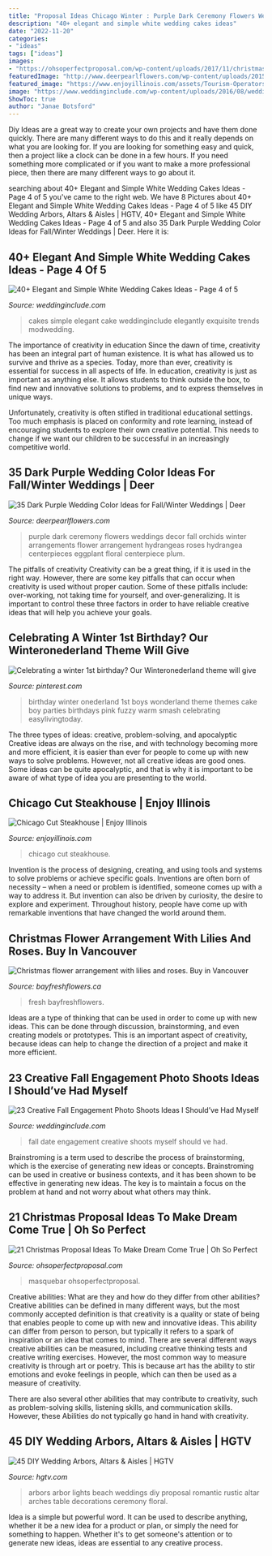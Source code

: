 ```yaml
---
title: "Proposal Ideas Chicago Winter : Purple Dark Ceremony Flowers Weddings Decor Fall Orchids Winter Arrangements Flower Arrangement Hydrangeas Roses Hydrangea Centerpieces Eggplant Floral Centerpiece Plum"
description: "40+ elegant and simple white wedding cakes ideas"
date: "2022-11-20"
categories:
- "ideas"
tags: ["ideas"]
images:
- "https://ohsoperfectproposal.com/wp-content/uploads/2017/11/christmas-proposal-engagement-ring-tree-masquebar.jpg"
featuredImage: "http://www.deerpearlflowers.com/wp-content/uploads/2015/08/Dark-purple-roses-hydrangeas-and-orchids-wedding-ceremony-decor-ideas.jpg"
featured_image: "https://www.enjoyillinois.com/assets/Tourism-Operators/images/itims/_resampled/ScaleWidthWzEyMDBd/11358_chicago_cut.jpg"
image: "https://www.weddinginclude.com/wp-content/uploads/2016/08/wedding-cakes-2016.jpg"
ShowToc: true
author: "Janae Botsford"
---
```



Diy Ideas are a great way to create your own projects and have them done quickly. There are many different ways to do this and it really depends on what you are looking for. If you are looking for something easy and quick, then a project like a clock can be done in a few hours. If you need something more complicated or if you want to make a more professional piece, then there are many different ways to go about it.

	

		
searching about 40+ Elegant and Simple White Wedding Cakes Ideas - Page 4 of 5 you've came to the right web. We have 8 Pictures about 40+ Elegant and Simple White Wedding Cakes Ideas - Page 4 of 5 like 45 DIY Wedding Arbors, Altars &amp; Aisles | HGTV, 40+ Elegant and Simple White Wedding Cakes Ideas - Page 4 of 5 and also 35 Dark Purple Wedding Color Ideas for Fall/Winter Weddings | Deer. Here it is:
		
    
## 40+ Elegant And Simple White Wedding Cakes Ideas - Page 4 Of 5

<img loading=lazy src="https://www.weddinginclude.com/wp-content/uploads/2016/08/wedding-cakes-2016.jpg" onerror="this.onerror=null;this.src='https://tse3.mm.bing.net/th?id=OIP.L0BvoaVidWqdmhxe-I5R-gHaLl&amp;pid=15.1';" alt="40+ Elegant and Simple White Wedding Cakes Ideas - Page 4 of 5">

_Source: weddinginclude.com_

>cakes simple elegant cake weddinginclude elegantly exquisite trends modwedding. 

	

The importance of creativity in education
Since the dawn of time, creativity has been an integral part of human existence. It is what has allowed us to survive and thrive as a species. Today, more than ever, creativity is essential for success in all aspects of life.
In education, creativity is just as important as anything else. It allows students to think outside the box, to find new and innovative solutions to problems, and to express themselves in unique ways.

Unfortunately, creativity is often stifled in traditional educational settings. Too much emphasis is placed on conformity and rote learning, instead of encouraging students to explore their own creative potential. This needs to change if we want our children to be successful in an increasingly competitive world.

    
## 35 Dark Purple Wedding Color Ideas For Fall/Winter Weddings | Deer

<img loading=lazy src="http://www.deerpearlflowers.com/wp-content/uploads/2015/08/Dark-purple-roses-hydrangeas-and-orchids-wedding-ceremony-decor-ideas.jpg" onerror="this.onerror=null;this.src='https://tse3.mm.bing.net/th?id=OIP.PiUUUhB6Y-Fom6mYbltqYAHaLG&amp;pid=15.1';" alt="35 Dark Purple Wedding Color Ideas for Fall/Winter Weddings | Deer">

_Source: deerpearlflowers.com_

>purple dark ceremony flowers weddings decor fall orchids winter arrangements flower arrangement hydrangeas roses hydrangea centerpieces eggplant floral centerpiece plum. 

	

The pitfalls of creativity
Creativity can be a great thing, if it is used in the right way. However, there are some key pitfalls that can occur when creativity is used without proper caution. Some of these pitfalls include: over-working, not taking time for yourself, and over-generalizing. It is important to control these three factors in order to have reliable creative ideas that will help you achieve your goals.

    
## Celebrating A Winter 1st Birthday? Our Winteronederland Theme Will Give

<img loading=lazy src="https://i.pinimg.com/736x/9e/58/bc/9e58bc5685b49e9dbcf66844ba37fb30--winter-birthday-baby-girl-first-birthday-theme-winter.jpg" onerror="this.onerror=null;this.src='https://tse4.mm.bing.net/th?id=OIP.QIKjY3jyd5qrQWrLssc4iQHaID&amp;pid=15.1';" alt="Celebrating a winter 1st birthday? Our Winteronederland theme will give">

_Source: pinterest.com_

>birthday winter onederland 1st boys wonderland theme themes cake boy parties birthdays pink fuzzy warm smash celebrating easylivingtoday. 

	

The three types of ideas: creative, problem-solving, and apocalyptic
Creative ideas are always on the rise, and with technology becoming more and more efficient, it is easier than ever for people to come up with new ways to solve problems. However, not all creative ideas are good ones. Some ideas can be quite apocalyptic, and that is why it is important to be aware of what type of idea you are presenting to the world.

    
## Chicago Cut Steakhouse | Enjoy Illinois

<img loading=lazy src="https://www.enjoyillinois.com/assets/Tourism-Operators/images/itims/_resampled/ScaleWidthWzEyMDBd/11358_chicago_cut.jpg" onerror="this.onerror=null;this.src='https://tse1.mm.bing.net/th?id=OIP.u5d-789QTW9boFwSHse3PwHaEW&amp;pid=15.1';" alt="Chicago Cut Steakhouse | Enjoy Illinois">

_Source: enjoyillinois.com_

>chicago cut steakhouse. 

	

Invention is the process of designing, creating, and using tools and systems to solve problems or achieve specific goals. Inventions are often born of necessity – when a need or problem is identified, someone comes up with a way to address it. But invention can also be driven by curiosity, the desire to explore and experiment. Throughout history, people have come up with remarkable inventions that have changed the world around them.

    
## Christmas Flower Arrangement With Lilies And Roses. Buy In Vancouver

<img loading=lazy src="https://bayfreshflowers.ca/wp-content/uploads/2020/12/YHUH8488-580x773.jpg" onerror="this.onerror=null;this.src='https://tse2.mm.bing.net/th?id=OIP.s8BleWLg6wWMlnuWckqTqQHaJ3&amp;pid=15.1';" alt="Christmas flower arrangement with lilies and roses. Buy in Vancouver">

_Source: bayfreshflowers.ca_

>fresh bayfreshflowers. 

	

Ideas are a type of thinking that can be used in order to come up with new ideas. This can be done through discussion, brainstorming, and even creating models or prototypes. This is an important aspect of creativity, because ideas can help to change the direction of a project and make it more efficient.

    
## 23 Creative Fall Engagement Photo Shoots Ideas I Should’ve Had Myself

<img loading=lazy src="http://www.weddinginclude.com/wp-content/uploads/2017/06/Fall-save-the-date-photo-ideas.jpg" onerror="this.onerror=null;this.src='https://tse1.mm.bing.net/th?id=OIP.s8tu9105caV0defeutba7AHaLH&amp;pid=15.1';" alt="23 Creative Fall Engagement Photo Shoots Ideas I Should’ve Had Myself">

_Source: weddinginclude.com_

>fall date engagement creative shoots myself should ve had. 

	

Brainstroming is a term used to describe the process of brainstorming, which is the exercise of generating new ideas or concepts. Brainstroming can be used in creative or business contexts, and it has been shown to be effective in generating new ideas. The key is to maintain a focus on the problem at hand and not worry about what others may think.

    
## 21 Christmas Proposal Ideas To Make Dream Come True | Oh So Perfect

<img loading=lazy src="https://ohsoperfectproposal.com/wp-content/uploads/2017/11/christmas-proposal-engagement-ring-tree-masquebar.jpg" onerror="this.onerror=null;this.src='https://tse3.mm.bing.net/th?id=OIP.wgL-Okuc6XVBm4cxpKeq8AHaLG&amp;pid=15.1';" alt="21 Christmas Proposal Ideas To Make Dream Come True | Oh So Perfect">

_Source: ohsoperfectproposal.com_

>masquebar ohsoperfectproposal. 

	

Creative abilities: What are they and how do they differ from other abilities?
Creative abilities can be defined in many different ways, but the most commonly accepted definition is that creativity is a quality or state of being that enables people to come up with new and innovative ideas. This ability can differ from person to person, but typically it refers to a spark of inspiration or an idea that comes to mind.
There are several different ways creative abilities can be measured, including creative thinking tests and creative writing exercises. However, the most common way to measure creativity is through art or poetry. This is because art has the ability to stir emotions and evoke feelings in people, which can then be used as a measure of creativity.

There are also several other abilities that may contribute to creativity, such as problem-solving skills, listening skills, and communication skills. However, these Abilities do not typically go hand in hand with creativity.

    
## 45 DIY Wedding Arbors, Altars &amp; Aisles | HGTV

<img loading=lazy src="https://hgtvhome.sndimg.com/content/dam/images/hgtv/stock/2017/9/22/iStock-812896796-olegbreslavtsev-wedding-lights.jpg.rend.hgtvcom.616.822.suffix/1506112558564.jpeg" onerror="this.onerror=null;this.src='https://tse3.mm.bing.net/th?id=OIP.TW_vipbgt220ogwUp_oFdgHaJ4&amp;pid=15.1';" alt="45 DIY Wedding Arbors, Altars &amp; Aisles | HGTV">

_Source: hgtv.com_

>arbors arbor lights beach weddings diy proposal romantic rustic altar arches table decorations ceremony floral. 

	

Idea is a simple but powerful word. It can be used to describe anything, whether it be a new idea for a product or plan, or simply the need for something to happen. Whether it's to get someone's attention or to generate new ideas, ideas are essential to any creative process.

